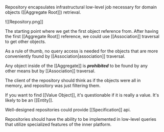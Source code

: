 Repository encapsulates infrastructural low-level job necessary for domain objects ([[Aggregate Root]]) retrieval.

![[Repository.png]]

The starting point where we get the first object reference from. After having the first [[Aggregate Root]] reference, we could use [[Association]] traversal to get other objects.

As a rule of thumb, no query access is needed for the objects that are more conveniently found by [[Association|association]] traversal.

Any object inside of the [[Aggregate]] is ***prohibited*** to be found by any other means but by [[Association]] traversal.

The client of the repository should think as if the objects were all in memory, and repository was just filtering them.

If you want to find [[Value Object]], it's questionable if it is really a value. It's likely to be an [[Entity]].

Well-designed repositories could provide [[Specification]] api.

Repositories should have the ability to be implemented in low-level queries that utilize specialized features of the inner platform.
